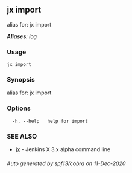## jx import

alias for: jx import

***Aliases**: log*

### Usage

```
jx import
```

### Synopsis

alias for: jx import

### Options

```
  -h, --help   help for import
```

### SEE ALSO

* [jx](jx.md)	 - Jenkins X 3.x alpha command line

###### Auto generated by spf13/cobra on 11-Dec-2020
